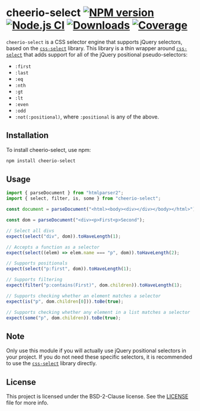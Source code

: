 # cheerio-select [![NPM version](https://img.shields.io/npm/v/cheerio-select.svg)](https://npmjs.org/package/cheerio-select) [![Node.js CI](https://github.com/cheeriojs/cheerio-select/actions/workflows/nodejs-test.yml/badge.svg)](https://github.com/cheeriojs/cheerio-select/actions/workflows/nodejs-test.yml) [![Downloads](https://img.shields.io/npm/dm/cheerio-select.svg)](https://npmjs.org/package/cheerio-select) [![Coverage](https://coveralls.io/repos/cheeriojs/cheerio-select/badge.svg?branch=master)](https://coveralls.io/r/cheeriojs/cheerio-select)

`cheerio-select` is a CSS selector engine that supports jQuery selectors, based on the [`css-select`](https://github.com/fb55/css-select) library. This library is a thin wrapper around [`css-select`](https://github.com/fb55/css-select) that adds support for all of the jQuery positional pseudo-selectors:

-   `:first`
-   `:last`
-   `:eq`
-   `:nth`
-   `:gt`
-   `:lt`
-   `:even`
-   `:odd`
-   `:not(:positional)`, where `:positional` is any of the above.

## Installation

To install cheerio-select, use npm:

```bash
npm install cheerio-select
```

## Usage

```js
import { parseDocument } from "htmlparser2";
import { select, filter, is, some } from "cheerio-select";

const document = parseDocument("<html><body><div></div></body></html>");

const dom = parseDocument("<div><p>First<p>Second");

// Select all divs
expect(select("div", dom)).toHaveLength(1);

// Accepts a function as a selector
expect(select((elem) => elem.name === "p", dom)).toHaveLength(2);

// Supports positionals
expect(select("p:first", dom)).toHaveLength(1);

// Supports filtering
expect(filter("p:contains(First)", dom.children)).toHaveLength(1);

// Supports checking whether an element matches a selector
expect(is("p", dom.children[0])).toBe(true);

// Supports checking whether any element in a list matches a selector
expect(some("p", dom.children)).toBe(true);
```

## Note

Only use this module if you will actually use jQuery positional selectors in your project. If you do not need these specific selectors, it is recommended to use the [`css-select`](https://github.com/fb55/css-select) library directly.

## License

This project is licensed under the BSD-2-Clause license. See the [LICENSE](LICENSE) file for more info.
